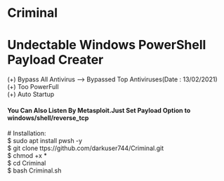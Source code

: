# Criminal
# Undectable Windows PowerShell Payload Creater <br>
(+) Bypass All Antivirus --> Bypassed Top Antiviruses(Date : 13/02/2021)<br>
(+) Too PowerFull <br>
(+) Auto Startup <br>
<h4>You Can Also Listen By Metasploit.Just Set Payload Option to windows/shell/reverse_tcp</h4>
# Installation:<br>
$ sudo apt install pwsh -y <br>
$ git clone ttps://github.com/darkuser744/Criminal.git<br>
$ chmod +x *<br>
$ cd Criminal <br>
$ bash Criminal.sh<br>
